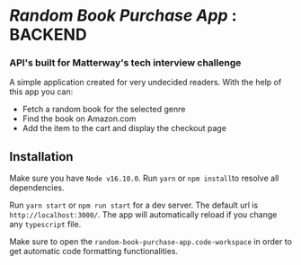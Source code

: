 # _Random Book Purchase App_ : BACKEND
### API's built for Matterway's tech interview challenge

A simple application created for very undecided readers. With the help of this app you can:

-   Fetch a random book for the selected genre
-   Find the book on Amazon.com
-   Add the item to the cart and display the checkout page

## Installation

Make sure you have `Node v16.10.0`.
Run `yarn` or `npm install`to resolve all dependencies.

Run `yarn start` or `npm run start` for a dev server. The default url is `http://localhost:3000/`. The app will automatically reload if you change any `typescript` file.

Make sure to open the `random-book-purchase-app.code-workspace` in order to get automatic code formatting functionalities.
